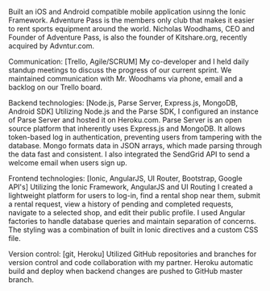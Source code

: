 Built an iOS and Android compatible mobile application usinng the Ionic Framework. Adventure Pass is the members only club that makes it easier to rent sports equipment around the world. Nicholas Woodhams, CEO and Founder of Adventure Pass, is also the founder of Kitshare.org, recently acquired by Advntur.com.

Communication: [Trello, Agile/SCRUM]
My co-developer and I held daily standup meetings to discuss the progress of our current sprint. We maintained communication with Mr. Woodhams via phone, email and a backlog on our Trello board. 

Backend technologies: [Node.js, Parse Server, Express.js, MongoDB, Android SDK]
Utilizing Node.js and the Parse SDK, I configured an instance of Parse Server and hosted it on Heroku.com. Parse Server is an open source platform that inherently uses Express.js and MongoDB. It allows token-based log in authentication, preventing users from tampering with the database. Mongo formats data in JSON arrays, which made parsing through the data fast and consistent. I also integrated the SendGrid API to send a welcome email when users sign up.

Frontend technologies: [Ionic, AngularJS, UI Router, Bootstrap, Google API's]
Utilizing the Ionic Framework, AngularJS and UI Routing I created a lightweight platform for users to log-in, find a rental shop near them, submit a rental request, view a history of pending and completed requests, navigate to a selected shop, and edit their public profile. I used Angular factories to handle database queries and maintain separation of concerns. The styling was a combination of built in Ionic directives and a custom CSS file. 

Version control: [git, Heroku]
Utilized GitHub repositories and branches for version control and code collaboration with my partner.
Heroku automatic build and deploy when backend changes are pushed to GitHub master branch.

